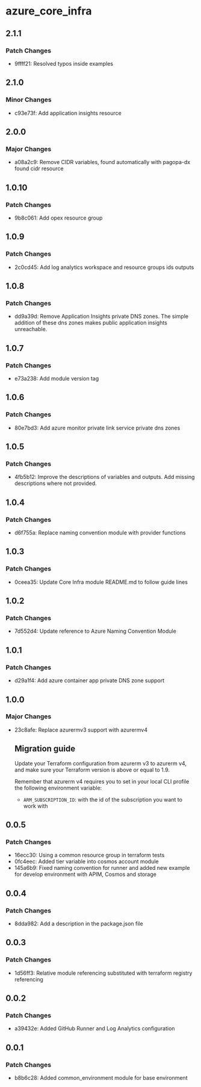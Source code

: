 # azure_core_infra

## 2.1.1

### Patch Changes

- 9ffff21: Resolved typos inside examples

## 2.1.0

### Minor Changes

- c93e73f: Add application insights resource

## 2.0.0

### Major Changes

- a08a2c9: Remove CIDR variables, found automatically with pagopa-dx found cidr resource

## 1.0.10

### Patch Changes

- 9b8c061: Add opex resource group

## 1.0.9

### Patch Changes

- 2c0cd45: Add log analytics workspace and resource groups ids outputs

## 1.0.8

### Patch Changes

- dd9a39d: Remove Application Insights private DNS zones. The simple addition of these dns zones makes public application insights unreachable.

## 1.0.7

### Patch Changes

- e73a238: Add module version tag

## 1.0.6

### Patch Changes

- 80e7bd3: Add azure monitor private link service private dns zones

## 1.0.5

### Patch Changes

- 4fb5b12: Improve the descriptions of variables and outputs. Add missing descriptions where not provided.

## 1.0.4

### Patch Changes

- d6f755a: Replace naming convention module with provider functions

## 1.0.3

### Patch Changes

- 0ceea35: Update Core Infra module README.md to follow guide lines

## 1.0.2

### Patch Changes

- 7d552d4: Update reference to Azure Naming Convention Module

## 1.0.1

### Patch Changes

- d29a1f4: Add azure container app private DNS zone support

## 1.0.0

### Major Changes

- 23c8afe: Replace azurermv3 support with azurermv4

  ## Migration guide

  Update your Terraform configuration from azurerm v3 to azurerm v4, and make sure your Terraform version is above or equal to 1.9.

  Remember that azurerm v4 requires you to set in your local CLI profile the following environment variable:
  - `ARM_SUBSCRIPTION_ID`: with the id of the subscription you want to work with

## 0.0.5

### Patch Changes

- 16ecc30: Using a common resource group in terraform tests
- 0fc4eec: Added tier variable into cosmos account module
- 145a6b9: Fixed naming convention for runner and added new example for develop environment with APIM, Cosmos and storage

## 0.0.4

### Patch Changes

- 8dda982: Add a description in the package.json file

## 0.0.3

### Patch Changes

- 1d56ff3: Relative module referencing substituted with terraform registry referencing

## 0.0.2

### Patch Changes

- a39432e: Added GitHub Runner and Log Analytics configuration

## 0.0.1

### Patch Changes

- b8b6c28: Added common_environment module for base environment
